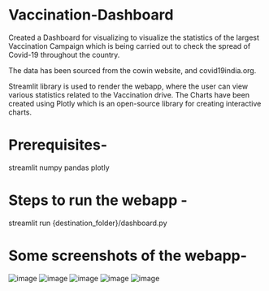 # Vaccination-Dashboard
Created a Dashboard for visualizing to visualize the statistics of the largest Vaccination Campaign which is being carried out to check the spread of Covid-19 throughout the country.

The data has been sourced from the cowin website, and covid19india.org.

Streamlit library is used to render the webapp, where the user can view various statistics related to the Vaccination drive. The Charts have been created using Plotly which is an open-source library for creating interactive charts.

# Prerequisites-
streamlit
numpy
pandas
plotly

# Steps to run the webapp -
streamlit run {destination_folder}/dashboard.py

# Some screenshots of the webapp-
![image](https://user-images.githubusercontent.com/83512136/144756136-a8417c47-df68-449d-bc5d-cf7098c649b6.png)
![image](https://user-images.githubusercontent.com/83512136/144756459-18652ee8-54e9-45e2-86b4-4f9bbca639d5.png)
![image](https://user-images.githubusercontent.com/83512136/144756510-b355754f-4b54-4fdd-9543-b7dd0732106a.png)
![image](https://user-images.githubusercontent.com/83512136/144756321-3b982537-1e17-4c87-80ae-6d49343a4c2c.png)
![image](https://user-images.githubusercontent.com/83512136/144756255-2b3696de-fd69-45c4-a5d6-cdee316391f3.png)
